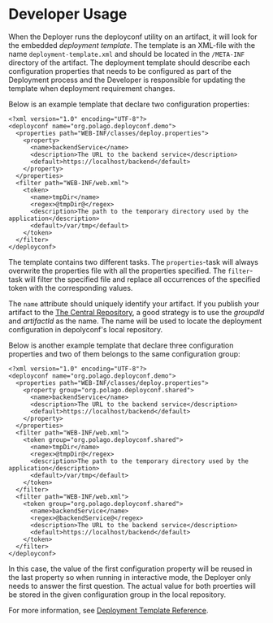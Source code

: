 # Developer Usage

When the Deployer runs the deployconf utility on an artifact, it will look for the embedded *deployment template*.  The
template is an XML-file with the name `deployment-template.xml` and should be located in the `/META-INF` directory of
the artifact. The deployment template should describe each configuration properties that needs to be configured as part
of the Deployment process and the Developer is responsible for updating the template when deployment requirement
changes.

Below is an example template that declare two configuration properties:

```
<?xml version="1.0" encoding="UTF-8"?>
<deployconf name="org.polago.deployconf.demo">
  <properties path="WEB-INF/classes/deploy.properties">
    <property>
      <name>backendService</name>
      <description>The URL to the backend service</description>
      <default>https://localhost/backend</default>
    </property>
  </properties>
  <filter path="WEB-INF/web.xml">
    <token>
      <name>tmpDir</name>
      <regex>@tmpDir@</regex>
      <description>The path to the temporary directory used by the application</description>
      <default>/var/tmp</default>
    </token>
  </filter>
</deployconf>
```

The template contains two different tasks. The `properties`-task will always overwrite the properties file with all
the properties specified. The `filter`-task will filter the specified file and replace all occurrences of the specified
token with the corresponding values.

The `name` attribute should uniquely identify your artifact. If you publish your artifact to the
[The Central Repository](http://search.maven.org/), a good strategy is to use the *groupdId* and *artifactId* as the
name. The name will be used to locate the deployment configuration in depolyconf's local repository.

Below is another example template that declare three configuration properties and two of them belongs to the same 
configuration group:

```
<?xml version="1.0" encoding="UTF-8"?>
<deployconf name="org.polago.deployconf.demo">
  <properties path="WEB-INF/classes/deploy.properties">
    <property group="org.polago.deployconf.shared">
      <name>backendService</name>
      <description>The URL to the backend service</description>
      <default>https://localhost/backend</default>
    </property>
  </properties>
  <filter path="WEB-INF/web.xml">
    <token group="org.polago.deployconf.shared">
      <name>tmpDir</name>
      <regex>@tmpDir@</regex>
      <description>The path to the temporary directory used by the application</description>
      <default>/var/tmp</default>
    </token>
  </filter>
  <filter path="WEB-INF/web.xml">
    <token group="org.polago.deployconf.shared">
      <name>backendService</name>
      <regex>@backendService@</regex>
      <description>The URL to the backend service</description>
      <default>https://localhost/backend</default>
    </token>
  </filter>
</deployconf>
```

In this case, the value of the first configuration property will be reused in the last property so when running in 
interactive mode, the Deployer only needs to answer the first question. The actual value for both proerties will be
stored in the given configuration group in the local repository.

For more information, see [Deployment Template Reference](template-reference.html).

